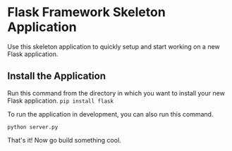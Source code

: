 # Flask Framework Skeleton Application

Use this skeleton application to quickly setup and start working on a new Flask application.

## Install the Application

Run this command from the directory in which you want to install your new Flask application.
`pip install flask`

To run the application in development, you can also run this command. 

`python server.py`

That's it! Now go build something cool.
